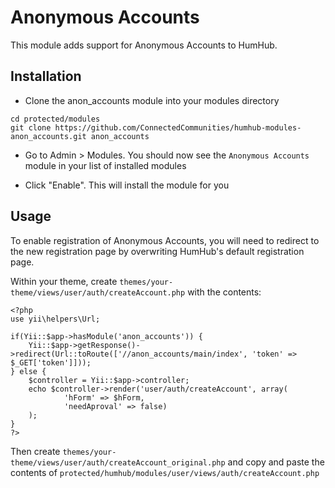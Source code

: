 # Anonymous Accounts
This module adds support for Anonymous Accounts to HumHub.

## Installation

- Clone the anon_accounts module into your modules directory
```
cd protected/modules
git clone https://github.com/ConnectedCommunities/humhub-modules-anon_accounts.git anon_accounts
```

- Go to Admin > Modules. You should now see the `Anonymous Accounts` module in your list of installed modules

-  Click "Enable". This will install the module for you


## Usage
To enable registration of Anonymous Accounts, you will need to redirect to the new registration page by overwriting HumHub's default registration page.

Within your theme, create `themes/your-theme/views/user/auth/createAccount.php` with the contents:
```
<?php
use yii\helpers\Url;

if(Yii::$app->hasModule('anon_accounts')) {
    Yii::$app->getResponse()->redirect(Url::toRoute(['//anon_accounts/main/index', 'token' => $_GET['token']]));
} else {
    $controller = Yii::$app->controller;
    echo $controller->render('user/auth/createAccount', array(
            'hForm' => $hForm,
            'needAproval' => false)
    );
}
?>
```

Then create `themes/your-theme/views/user/auth/createAccount_original.php` and copy and paste the contents of `protected/humhub/modules/user/views/auth/createAccount.php`